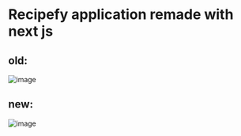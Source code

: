 # Recipefy application remade with next js

## old:
![image](https://github.com/LucasAlt40/recipefy-next/assets/56651735/ee0d46ed-68c8-4494-9cbb-8fd77576568b)


## new:
![image](https://github.com/LucasAlt40/recipefy-next/assets/56651735/a35ea009-76a8-4000-a459-5c1f4ec91467)
